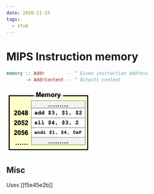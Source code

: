 ```yaml
---
date: 2020-11-15
tags: 
  - stub
---
```


# MIPS Instruction memory

```haskell
memory :: Addr        -- ^ Given instruction address
       -> AddrContent -- ^ Outputs content
```

![](./static/mips-inst-mem.png)

## Misc

Uses [[f5e45e2b]] 
